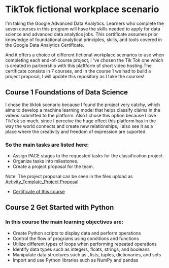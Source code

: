 # TikTok fictional workplace scenario
I'm taking the Google Advanced Data Analytics. Learners who complete the seven courses in this program will have the skills needed to apply for data science and advanced data analytics jobs. This certificate assumes prior knowledge of foundational analytical principles, skills, and tools covered in the Google Data Analytics Certificate. <p>
And it offers a choice of different fictional workplace scenarios to use when completing each end-of-course project, I 've chosen the Tik Tok one which is created in partnership with this plaftform of short video hosting.The certificate consists in 7 courses, and in the course 1 we had to build a project proposal, I will update this repository as I take the courses! 

## Course 1 Foundations of Data Science
I chose the tiktok scenario because I found the project very catchy, which aims to develop a machine learning model that helps classify claims in the videos submitted to the platform. Also I chose this option because I love TikTok so much, since I perceive the huge effect this platform has in the way the world connects and create new relationships, I also see it as a place where the creativity and freedom of expression are suported.

### So the main tasks are listed here:
- Assign PACE stages to the requested tasks for the classification project.
- Organize tasks into milestones.
- Create a project proposal for the team.

Note: The project proposal can be seen in the files upload as [Activity_Template_Project Proposal](https://github.com/anxta/TikTok-workplace-scenario/blob/main/Activity%20Template_%20Project%20Proposal.pdf)    
- <a href="https://coursera.org/share/5db6d74462a3fbcddc478954909a668c"  > Certificate of this course  </a>

## Course 2 Get Started with Python
### In this course the main learning objectives are:
- Create Python scripts to display data and perform operations
- Control the flow of programs using conditions and functions
- Utilize different types of loops when performing repeated operations
- Identify data types such as integers, floats, strings, and booleans
- Manipulate data structures such as , lists, tuples, dictionaries, and sets
- Import and use Python libraries such as NumPy and pandas
